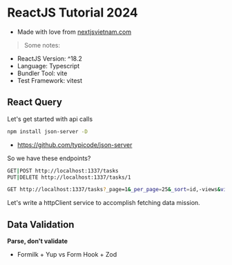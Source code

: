 # ReactJS Tutorial 2024

- Made with love from [nextjsvietnam.com](https://nextjsvietnam.com/categories/reactjs-tutorial/)

> Some notes:

- ReactJS Version: ^18.2
- Language: Typescript
- Bundler Tool: vite
- Test Framework: vitest

## React Query

Let's get started with api calls

```sh
npm install json-server -D
```

- https://github.com/typicode/json-server

So we have these endpoints?

```sh
GET|POST http://localhost:1337/tasks
PUT|DELETE http://localhost:1337/tasks/1

GET http://localhost:1337/tasks?_page=1&_per_page=25&_sort=id,-views&views_gt=100
```

Let's write a httpClient service to accomplish fetching data mission.

## Data Validation

**Parse, don't validate**

- Formilk + Yup vs Form Hook + Zod
